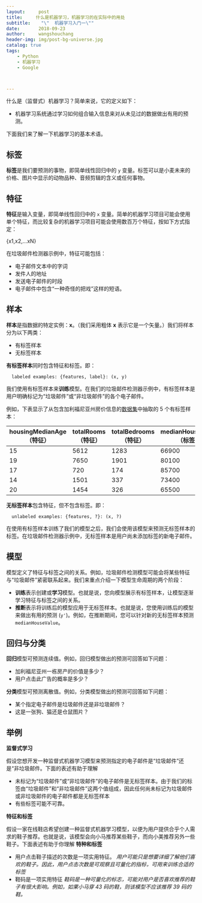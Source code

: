 ```yaml
---
layout:     post
title:     什么是机器学习，机器学习的在实际中的用处
subtitle:    "\"  机器学习入门一\""
date:       2018-09-23
author:     wangshouchang
header-img: img/post-bg-universe.jpg
catalog: true
tags:
    - Python
    - 机器学习
    - Google



---
```


什么是（监督式）机器学习？简单来说，它的定义如下：

- 机器学习系统通过学习如何组合输入信息来对从未见过的数据做出有用的预测。

下面我们来了解一下机器学习的基本术语。

## 标签

**标签**是我们要预测的事物，即简单线性回归中的 `y` 变量。标签可以是小麦未来的价格、图片中显示的动物品种、音频剪辑的含义或任何事物。

## 特征

**特征**是输入变量，即简单线性回归中的 `x` 变量。简单的机器学习项目可能会使用单个特征，而比较复杂的机器学习项目可能会使用数百万个特征，按如下方式指定：



{x1,x2,...xN}



在垃圾邮件检测器示例中，特征可能包括：

- 电子邮件文本中的字词
- 发件人的地址
- 发送电子邮件的时段
- 电子邮件中包含“一种奇怪的把戏”这样的短语。

## 样本

**样本**是指数据的特定实例：**x**。（我们采用粗体 **x** 表示它是一个矢量。）我们将样本分为以下两类：

- 有标签样本
- 无标签样本

**有标签样本**同时包含特征和标签。即：

```
  labeled examples: {features, label}: (x, y)
```

我们使用有标签样本来**训练**模型。在我们的垃圾邮件检测器示例中，有标签样本是用户明确标记为“垃圾邮件”或“非垃圾邮件”的各个电子邮件。

例如，下表显示了从包含加利福尼亚州房价信息的[数据集](https://developers.google.cn/machine-learning/crash-course/california-housing-data-description)中抽取的 5 个有标签样本：

| housingMedianAge （特征） | totalRooms （特征） | totalBedrooms （特征） | medianHouseValue （标签） |
| ------------------------- | ------------------- | ---------------------- | ------------------------- |
| 15                        | 5612                | 1283                   | 66900                     |
| 19                        | 7650                | 1901                   | 80100                     |
| 17                        | 720                 | 174                    | 85700                     |
| 14                        | 1501                | 337                    | 73400                     |
| 20                        | 1454                | 326                    | 65500                     |

**无标签样本**包含特征，但不包含标签。即：

```
  unlabeled examples: {features, ?}: (x, ?)
```

在使用有标签样本训练了我们的模型之后，我们会使用该模型来预测无标签样本的标签。在垃圾邮件检测器示例中，无标签样本是用户尚未添加标签的新电子邮件。

## 模型

模型定义了特征与标签之间的关系。例如，垃圾邮件检测模型可能会将某些特征与“垃圾邮件”紧密联系起来。我们来重点介绍一下模型生命周期的两个阶段：

- **训练**表示创建或**学习**模型。也就是说，您向模型展示有标签样本，让模型逐渐学习特征与标签之间的关系。
- **推断**表示将训练后的模型应用于无标签样本。也就是说，您使用训练后的模型来做出有用的预测 (`y'`)。例如，在推断期间，您可以针对新的无标签样本预测 `medianHouseValue`。

## 回归与分类

**回归**模型可预测连续值。例如，回归模型做出的预测可回答如下问题：

- 加利福尼亚州一栋房产的价值是多少？
- 用户点击此广告的概率是多少？

**分类**模型可预测离散值。例如，分类模型做出的预测可回答如下问题：

- 某个指定电子邮件是垃圾邮件还是非垃圾邮件？
- 这是一张狗、猫还是仓鼠图片？



## 举例

**监督式学习**

假设您想开发一种监督式机器学习模型来预测指定的电子邮件是“垃圾邮件”还是“非垃圾邮件。下面的表述有助于理解

- 未标记为“垃圾邮件”或“非垃圾邮件”的电子邮件是无标签样本。由于我们的标签由“垃圾邮件”和“非垃圾邮件”这两个值组成，因此任何尚未标记为垃圾邮件或非垃圾邮件的电子邮件都是无标签样本
- 有些标签可能不可靠。



**特征和标签**

假设一家在线鞋店希望创建一种监督式机器学习模型，以便为用户提供合乎个人需求的鞋子推荐。也就是说，该模型会向小马推荐某些鞋子，而向小美推荐另外一些鞋子。下面表述有助于你理解 **特种和标签**

- 用户点击鞋子描述的次数是一项实用特征。  *用户可能只是想要详细了解他们喜欢的鞋子。因此，用户点击次数是可观察且可量化的指标，可用来训练合适的标签*
- 鞋码是一项实用特征 *鞋码是一种可量化的标志，可能对用户是否喜欢推荐的鞋子有很大影响。例如，如果小马穿 43 码的鞋，则该模型不应该推荐 39 码的鞋。*




